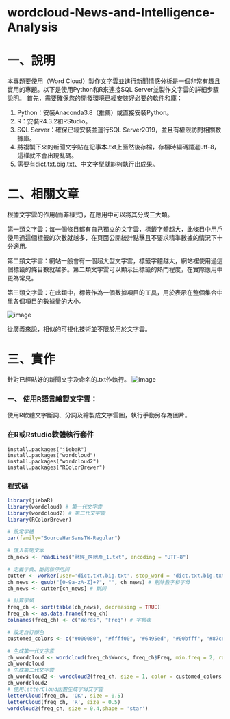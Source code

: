 # wordcloud-News-and-Intelligence-Analysis
# 一、說明
本專題要使用（Word Cloud）製作文字雲並進行新聞情感分析是一個非常有趣且實用的專題。以下是使用Python和R來連接SQL Server並製作文字雲的詳細步驟說明。
首先，需要確保您的開發環境已經安裝好必要的軟件和庫：
1.	Python：安裝Anaconda3.8（推薦）或直接安裝Python。
2.	R：安裝R4.3.2和RStudio。
3.	SQL Server：確保已經安裝並運行SQL Server2019，並且有權限訪問相關數據庫。
4.	將複製下來的新聞文字貼在記事本.txt上面然後存檔，存檔時編碼請選utf-8，這樣就不會出現亂碼。
5.	需要有dict.txt.big.txt、中文字型就能夠執行出成果。
# 二、相關文章
根據文字雲的作用(而非樣式)，在應用中可以將其分成三大類。

第一類文字雲：每一個條目都有自己獨立的文字雲，標籤字體越大，此條目中用戶使用過這個標籤的次數就越多，在頁面公開統計點擊且不要求精準數據的情況下十分適用。

第二類文字雲：網站一般會有一個超大型文字雲，標籤字體越大，網站裡使用過這個標籤的條目數就越多。第二類文字雲可以顯示出標籤的熱門程度，在實際應用中更為常見。

第三類文字雲：在此類中，標籤作為一個數據項目的工具，用於表示在整個集合中里各個項目的數據量的大小。

![image](https://github.com/LonelyCaesar/wordcloud-News-and-Intelligence-Analysis/assets/101235367/eb3d310d-a42e-4e15-a494-61f7dc281924)

從廣義來說，相似的可視化技術並不限於用於文字雲。
# 三、實作
針對已經貼好的新聞文字及命名的.txt作執行。
![image](https://github.com/LonelyCaesar/wordcloud-News-and-Intelligence-Analysis/assets/101235367/6982fc9a-a38e-4288-afb5-8d6dc3616aa6)
### 一、	使用R語言繪製文字雲：
使用R軟體文字斷詞、分詞及繪製成文字雲圖，執行手動另存為圖片。
### 在R或Rstudio軟體執行套件
```
install.packages("jiebaR")
install.packages("wordcloud")
install.packages("wordcloud2")
install.packages("RColorBrewer")
```
### 程式碼
``` R
library(jiebaR)
library(wordcloud) # 第一代文字雲
library(wordcloud2) # 第二代文字雲
library(RColorBrewer)

# 設定字體
par(family="SourceHanSansTW-Regular")

# 匯入新聞文本
ch_news <- readLines("財經_房地產_1.txt", encoding = "UTF-8")

# 定義字典、斷詞和停用詞
cutter <- worker(user='dict.txt.big.txt', stop_word = 'dict.txt.big.txt')
ch_news <- gsub("[0-9a-zA-Z]+?", "", ch_news) # 刪除數字和字母
ch_news <- cutter[ch_news] # 斷詞

# 計算字頻
freq_ch <- sort(table(ch_news), decreasing = TRUE)
freq_ch <- as.data.frame(freq_ch)
colnames(freq_ch) <- c("Words", "Freq") # 字頻表

# 設定自訂顏色
customed_colors <- c("#000080", "#ffff00", "#6495ed", "#00bfff", "#87cefa", "#db7093", "#ba55d3", "#b22222", "#008080", "#ff8c00", "#6b8e23")

# 生成第一代文字雲
ch_wordcloud <- wordcloud(freq_ch$Words, freq_ch$Freq, min.freq = 2, random.order = FALSE, ordered.colors = FALSE, colors = customed_colors)
ch_wordcloud
# 生成第二代文字雲
ch_wordcloud2 <- wordcloud2(freq_ch, size = 1, color = customed_colors, backgroundColor="white")
ch_wordcloud2
# 使用letterCloud函數生成字母文字雲
letterCloud(freq_ch, 'OK', size = 0.5)
letterCloud(freq_ch, 'R', size = 0.5)
wordcloud2(freq_ch, size = 0.4,shape = 'star')
```
